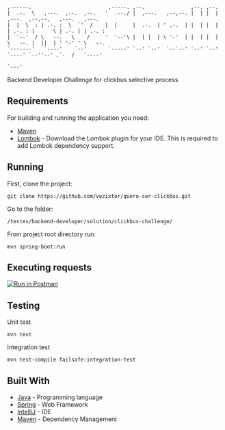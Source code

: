 ```                                                                                          
,------.                         ,-----. ,--.               ,--. ,--.                                  
|  .-.  \   ,---.  ,--.  ,--.   '  .--./ |  ,---.   ,--,--. |  | |  |  ,---.  ,--,--,   ,---.   ,---.  
|  |  \  : | .-. :  \  `'  /    |  |     |  .-.  | ' ,-.  | |  | |  | | .-. : |      \ | .-. | | .-. : 
|  '--'  / \   --.   \    /     '  '--'\ |  | |  | \ '-'  | |  | |  | \   --. |  ||  | ' '-' ' \   --. 
`-------'   `----'    `--'       `-----' `--' `--'  `--`--' `--' `--'  `----' `--''--' .`-  /   `----' 
                                                                                       `---'           
```

Backend Developer Challenge for clickbus selective process

## Requirements

For building and running the application you need:

- [Maven](http://maven.apache.org/download.cgi)
- [Lombok](https://projectlombok.org/) - Download the Lombok plugin for your IDE. This is required to add Lombok dependency support.


## Running

First, clone the project:

```shell
git clone https://github.com/vezixtor/quero-ser-clickbus.git
```

Go to the folder:

```shell
/testes/backend-developer/solution/clickbus-challenge/
```

From project root directory run:

```shell
mvn spring-boot:run
```


## Executing requests

[![Run in Postman](https://run.pstmn.io/button.svg)](https://www.getpostman.com/collections/687b9a56eb5b35eb6015)

##  Testing

Unit test
```shell
mvn test
```

Integration test
```shell
mvn test-compile failsafe:integration-test
```

## Built With

- [Java](https://www.java.com/) - Programming language
- [Spring](https://spring.io/) - Web Framework
- [IntelliJ](https://www.jetbrains.com/idea/) - IDE
- [Maven](https://maven.apache.org/) - Dependency Management